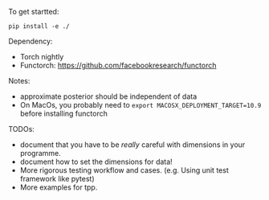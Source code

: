 To get startted:

```
pip install -e ./
```


Dependency:
- Torch nightly
- Functorch: https://github.com/facebookresearch/functorch

Notes:
- approximate posterior should be independent of data
- On MacOs, you probably need to `export MACOSX_DEPLOYMENT_TARGET=10.9` before installing functorch

TODOs:
- document that you have to be _really_ careful with dimensions in your programme.
- document how to set the dimensions for data!
- More rigorous testing workflow and cases. (e.g. Using unit test framework like pytest)
- More examples for tpp.